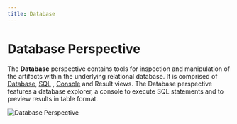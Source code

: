 ```yaml
---
title: Database
---
```


Database Perspective
===

The **Database** perspective contains tools for inspection and manipulation of the artifacts within the underlying relational database.
It is comprised of [Database](https://www.dirigible.io/help/development/ide/views/database/), [SQL](https://www.dirigible.io/help/development/ide/views/sql/) , [Console](https://www.dirigible.io/help/development/ide/views/console/) and Result views. The Database perspective features a database explorer, a console to execute SQL statements and to preview results in table format.

![Database Perspective](../../../images/ide_perspective_database.png)


